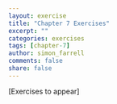 ```yaml
---
layout: exercise
title: "Chapter 7 Exercises"
excerpt: ""
categories: exercises
tags: [chapter-7]
author: simon_farrell
comments: false
share: false
---
```


[Exercises to appear]